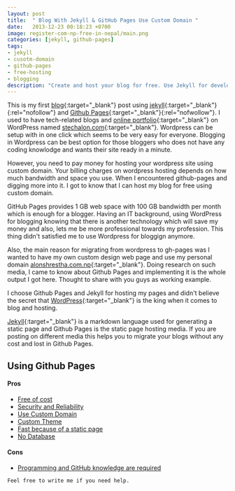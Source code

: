 ```yaml
---
layout: post
title:  " Blog With Jekyll & GitHub Pages Use Custom Domain "
date:   2013-12-23 00:18:23 +0700
image: register-com-np-free-in-nepal/main.png
categories: [jekyll, github-pages]
tags: 
- jekyll
- cusotm-domain
- github-pages
- free-hosting
- blogging
description: "Create and host your blog for free. Use Jekyll for developing blogging sites and GitHub pages for hosting your blog for free. Use custom domain in your blog."
---
```


This is my first [blog](https://stechalon.com/){:target="_blank"} post using [jekyll](https://jekyllrb.com/){:target="_blank"}{:rel="nofollow"} and [Github Pages](https://pages.github.com/){:target="_blank"}{:rel="nofwollow"}. I used to have tech-related blogs and [online portfolio](https://blog.alonshrestha.com.np//Portfolio-using-Github/){:target="_blank"} on WordPress named [stechalon.com](https://stechalon.com/){:target="_blank"}. Wordpress can be setup with in one click which seems to be very easy for everyone. Blogging in Wordpress can be best option for those bloggers who does not have any coding knowlodge and wants their site ready in a minute. 

However, you need to pay money for hosting your wordpress site using custom domain. Your billing charges on wordpress hosting depends on how much bandwidth and space you use. When I encountered github-pages and digging more into it. I got to know that I can host my blog for free using custom domain.

GitHub Pages provides 1 GB web space with 100 GB bandwidth per month which is enough for a blogger. Having an IT background, using WordPress for blogging knowing that there is another technology which will save my money and also, lets me be more professional towards my profession. This thing didn't satisfied me to use Wordpress for bloggign anymore. 

Also, the main reason for migrating from wordpress to  gh-pages was I wanted to have my own custom design web page and use my personal domain [alonshrestha.com.np](https://alonshrestha.com.np){:target="_blank"}.
Doing research on such media, I came to know about Github Pages and implementing it is the whole output I got here. Thought to share with you guys as working example.

I choose Github Pages and Jekyll for hosting my pages and didn't believe the secret that [WordPress](https://wordpress.com/){:target="_blank"} is the king when it comes to blog and hosting.

[Jekyll](https://jekyllrb.com/){:target="_blank"} is a markdown language used for generating a static page and Github Pages is the static page hosting media. If you are posting on different media this helps you to migrate your blogs without any cost and lost in Github Pages.

## Using Github Pages
#### Pros
- [Free of cost](#)
- [Security and Reliability](#)
- [Use Custom Domain](#)
- [Custom Theme](#)
- [Fast because of a static page](#)
- [No Database](#)

#### Cons
- [Programming and GitHub knowledge are required](#)


`Feel free to write me if you need help.`
